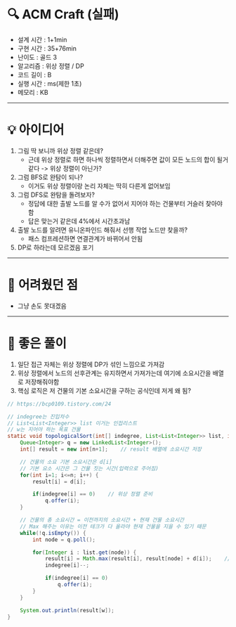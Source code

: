 # 🔍 ACM Craft (실패)
- 설계 시간 : 1+1min
- 구현 시간 : 35+76min
- 난이도 : 골드 3
- 알고리즘 : 위상 정렬 / DP
- 코드 길이 : B
- 실행 시간 : ms(제한 1초)
- 메모리 : KB

------------------------------

# 💡 아이디어

1. 그림 딱 보니까 위상 정렬 같은데?
   - 근데 위상 정렬로 하면 하나씩 정렬하면서 더해주면 값이 모든 노드의 합이 될거 같다 -> 위상 정렬이 아닌가?
2. 그럼 BFS로 완탐이 되나?
   - 이거도 위상 정렬이랑 논리 자체는 딱히 다른게 없어보임
3. 그럼 DFS로 완탐을 돌려보자?
    - 정답에 대한 출발 노드를 알 수가 없어서 지어야 하는 건물부터 거슬러 찾아야 함
    - 답은 맞는거 같은데 4%에서 시간초과남
4. 출발 노드를 알려면 유니온파인드 해줘서 선행 작업 노드만 찾을까?
    - 패스 컴프레션하면 연결관계가 바뀌어서 안됨
5. DP로 하라는데 모르겠음 포기

------------------------------

# 🧠 어려웠던 점

- 그냥 손도 못대겠음

------------------------------

# 🧐 좋은 풀이

1. 일단 접근 자체는 위상 정렬에 DP가 섞인 느낌으로 가져감
2. 위상 정렬에서 노드의 선후관계는 유지하면서 가져가는데 여기에 소요시간을 배열로 저장해줘야함
3. 핵심 로직은 저 건물의 기본 소요시간을 구하는 공식인데 저게 왜 됨?
```java
// https://bcp0109.tistory.com/24

// indegree는 진입차수
// List<List<Integer>> list 이거는 인접리스트
// w는 지어야 하는 목표 건물
static void topologicalSort(int[] indegree, List<List<Integer>> list, int w) {
    Queue<Integer> q = new LinkedList<Integer>();
    int[] result = new int[n+1];    // result 배열에 소요시간 저장

    // 건물의 소요 기본 소요시간은 d[i]
    // 기본 요소 시간은 그 건물 짓는 시간(입력으로 주어짐)
    for(int i=1; i<=n; i++) {
        result[i] = d[i];

        if(indegree[i] == 0)    // 위상 정렬 준비
            q.offer(i);
    }

    // 건물의 총 소요시간 = 이전까지의 소요시간 + 현재 건물 소요시간
    // Max 해주는 이유는 이전 테크가 다 올라야 현재 건물을 지을 수 있기 때문
    while(!q.isEmpty()) {
        int node = q.poll();

        for(Integer i : list.get(node)) {
            result[i] = Math.max(result[i], result[node] + d[i]);    // 여기가 DP인듯?
            indegree[i]--;

            if(indegree[i] == 0)
                q.offer(i);
        }
    }

    System.out.println(result[w]);
}
```